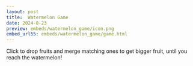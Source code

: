 ```yaml
---
layout: post
title:  Watermelon Game
date: 2024-8-23
preview: embeds/watermelon_game/icon.png
embed_url55: embeds/watermelon_game/game.html
---
```

Click to drop fruits and merge matching ones to get bigger fruit, until you reach the watermelon!